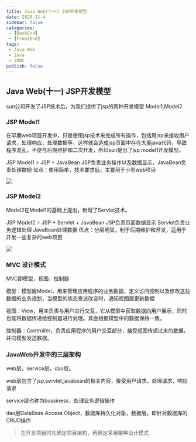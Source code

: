 ```yaml
---
title: Java Web(十一) JSP开发模型
date: 2020-11-4
sidebar: false
categories:
 - [BackEnd]
 - [FrontEnd]
tags:
 - Java Web
 - Java
 - JDBC
publish: false
---
```


## Java Web(十一) JSP开发模型

sun公司开发了JSP技术后，为我们提供了jsp的两种开发模型 Model1,Model2

### JSP Model1

在早期web项目开发中，只是使用jsp技术来完成所有操作，包括用jsp来接收用户请求，处理响应，处理数据等，这样就会造成jsp页面中存在大量java代码，导致程序混乱，不便与后期维护和二次开发，所以sun提出了jsp model1开发模型。

JSP Model1 = JSP + JavaBean
JSP负责业务操作以及数据显示，JavaBean负责处理数据
优点：使用简单，技术要求低，主要用于小型web项目

![](https://gitee.com/QiJieH/blog-image-bed/raw/master/20201104133611.png)


### JSP Model2

Model2在Model1的基础上提出，新增了Servlet技术。

JSP Model2 = JSP + Servlet + JavaBean
JSP负责页面数据显示
Servlet负责业务逻辑处理
JavaBean处理数据
优点：分层明显，利于后期维护和开发，适用于开发一些复杂的web项目

![](https://gitee.com/QiJieH/blog-image-bed/raw/master/20201104134003.png)


### MVC 设计模式

MVC即模型，视图，控制器

模型：模型层Model，用来管理应用程序的业务数据，定义访问控制以及修改这些数据的业务规划，当模型的状态发送改变时，通知视图层更新数据

视图：View，用来负责与用户进行交互，它从模型中获取数据向用户展示，同时也能将数据传递给控制器进行处理。其会根据模型中的数据保持一致。

控制器：Controller，负责应用程序的用户交互部分，接受视图传递过来的数据，并向模型发送数据。

### JavaWeb开发中的三层架构

web层，service层，dao层。

web层包含了jsp,servlet,javabean的相关内容，接受用户请求，处理请求，响应请求

service层也称为bussiness，处理业务逻辑操作

dao层DataBase Access Object，数据库持久化对象，数据层。即针对数据库的CRUD操作

> 在开发项目时先确定项目架构，再确定采用哪种设计模式